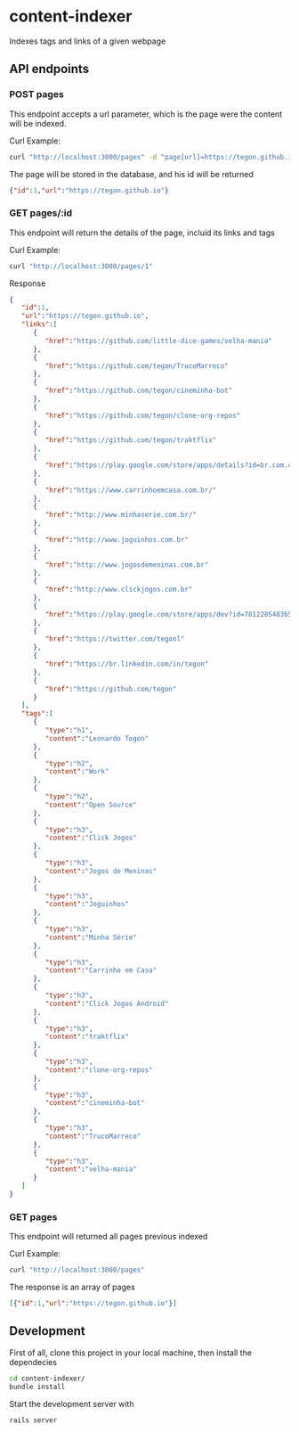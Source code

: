 # content-indexer
Indexes tags and links of a given webpage

## API endpoints

### POST pages
This endpoint accepts a url parameter, which is the page were the content will be indexed.

Curl Example:
```bash
curl "http://localhost:3000/pages" -d "page[url]=https://tegon.github.io"
```

The page will be stored in the database, and his id will be returned
```json
{"id":1,"url":"https://tegon.github.io"}
```

### GET pages/:id
This endpoint will return the details of the page, incluid its links and tags

Curl Example:
```bash
curl "http://localhost:3000/pages/1"
```

Response
```json
{
   "id":1,
   "url":"https://tegon.github.io",
   "links":[
      {
         "href":"https://github.com/little-dice-games/velha-mania"
      },
      {
         "href":"https://github.com/tegon/TrucoMarreco"
      },
      {
         "href":"https://github.com/tegon/cineminha-bot"
      },
      {
         "href":"https://github.com/tegon/clone-org-repos"
      },
      {
         "href":"https://github.com/tegon/traktflix"
      },
      {
         "href":"https://play.google.com/store/apps/details?id=br.com.clickjogos"
      },
      {
         "href":"https://www.carrinhoemcasa.com.br/"
      },
      {
         "href":"http://www.minhaserie.com.br/"
      },
      {
         "href":"http://www.joguinhos.com.br"
      },
      {
         "href":"http://www.jogosdemeninas.com.br"
      },
      {
         "href":"http://www.clickjogos.com.br"
      },
      {
         "href":"https://play.google.com/store/apps/dev?id=7812285483653318759"
      },
      {
         "href":"https://twitter.com/tegonl"
      },
      {
         "href":"https://br.linkedin.com/in/tegon"
      },
      {
         "href":"https://github.com/tegon"
      }
   ],
   "tags":[
      {
         "type":"h1",
         "content":"Leonardo Tegon"
      },
      {
         "type":"h2",
         "content":"Work"
      },
      {
         "type":"h2",
         "content":"Open Source"
      },
      {
         "type":"h3",
         "content":"Click Jogos"
      },
      {
         "type":"h3",
         "content":"Jogos de Meninas"
      },
      {
         "type":"h3",
         "content":"Joguinhos"
      },
      {
         "type":"h3",
         "content":"Minha Série"
      },
      {
         "type":"h3",
         "content":"Carrinho em Casa"
      },
      {
         "type":"h3",
         "content":"Click Jogos Android"
      },
      {
         "type":"h3",
         "content":"traktflix"
      },
      {
         "type":"h3",
         "content":"clone-org-repos"
      },
      {
         "type":"h3",
         "content":"cineminha-bot"
      },
      {
         "type":"h3",
         "content":"TrucoMarreco"
      },
      {
         "type":"h3",
         "content":"velha-mania"
      }
   ]
}
```

### GET pages
This endpoint will returned all pages previous indexed

Curl Example:
```bash
curl "http://localhost:3000/pages"
```

The response is an array of pages
```json
[{"id":1,"url":"https://tegon.github.io"}]
```

## Development
First of all, clone this project in your local machine, then install the dependecies

```bash
cd content-indexer/
bundle install
```

Start the development server with

```bash
rails server
```
